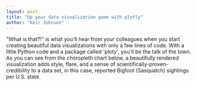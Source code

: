 ```yaml
---
layout: post
title: "Up your data visualization game with plotly"
author: "Keir Johnson"
---
```


"What is that?!" is what you'll hear from your colleagues when you start creating beautiful data visualizations with only a few lines of code. With a little Python code and a package called 'ploty', you'll be the talk of the town. As you can see from the choropleth chart below, a beautifully rendered visualization adds style, flare, and a sense of scientifically-proven-credibility to a data set, in this case, reported Bigfoot (Sasquatch) sightings per U.S. state.

<script src="https://cdn.plot.ly/plotly-latest.min.js"></script>
<div id="16b3e6f3-e655-4639-a391-490f739b4d35" style="height: 100%; width: 100%;" class="plotly-graph-div"></div><script type="text/javascript">window.PLOTLYENV=window.PLOTLYENV || {};window.PLOTLYENV.BASE_URL="https://plot.ly";Plotly.newPlot("16b3e6f3-e655-4639-a391-490f739b4d35", [{"type": "choropleth", "colorscale": [[0.0, "rgb(242,240,247)"], [0.2, "rgb(218,218,235)"], [0.4, "rgb(188,189,220)"], [0.6, "rgb(158,154,200)"], [0.8, "rgb(117,107,177)"], [1.0, "rgb(84,39,143)"]], "autocolorscale": false, "locations": ["AK", "AL", "AR", "AZ", "CA", "CO", "CT", "DE", "FL", "GA", "IA", "ID", "IL", "IN", "KS", "KY", "LA", "MA", "MD", "ME", "MI", "MN", "MO", "MS", "MT", "NC", "ND", "NE", "NH", "NJ", "NM", "NV", "NY", "OH", "OK", "OR", "PA", "RI", "SC", "SD", "TN", "TX", "UT", "VA", "VT", "WA", "WI", "WV", "WY"], "z": [22.0, 98.0, 99.0, 84.0, 437.0, 123.0, 13.0, 5.0, 323.0, 132.0, 76.0, 85.0, 298.0, 78.0, 43.0, 110.0, 43.0, 35.0, 35.0, 17.0, 216.0, 72.0, 144.0, 23.0, 46.0, 96.0, 6.0, 14.0, 16.0, 70.0, 42.0, 9.0, 105.0, 288.0, 95.0, 249.0, 116.0, 5.0, 52.0, 17.0, 99.0, 237.0, 70.0, 77.0, 9.0, 653.0, 96.0, 101.0, 28.0], "locationmode": "USA-states", "text": ["Alaska<br>Most Recent Sighting: 13-Jan<br>", "Alabama<br>Most Recent Sighting: 16-Jul<br>", "Arkansas<br>Most Recent Sighting: 17-Aug<br>", "Arizona<br>Most Recent Sighting: 16-Jun<br>", "California<br>Most Recent Sighting: 17-Oct<br>", "Colorado<br>Most Recent Sighting: 16-Dec<br>", "Connecticut<br>Most Recent Sighting: 17-Oct<br>", "Delaware<br>Most Recent Sighting: 12-Nov<br>", "Florida<br>Most Recent Sighting: 18-Jun<br>", "Georgia<br>Most Recent Sighting: 17-Jan<br>", "Iowa<br>Most Recent Sighting: 18-Jun<br>", "Idaho<br>Most Recent Sighting: 17-Sep<br>", "Illinois<br>Most Recent Sighting: 17-Sep<br>", "Indiana<br>Most Recent Sighting: 15-Aug<br>", "Kansas<br>Most Recent Sighting: 15-Feb<br>", "Kentucky<br>Most Recent Sighting: 17-Jun<br>", "Louisiana<br>Most Recent Sighting: 17-Jan<br>", "Massachusetts<br>Most Recent Sighting: 17-Oct<br>", "Maryland<br>Most Recent Sighting: 14-May<br>", "Maine<br>Most Recent Sighting: 17-Feb<br>", "Michigan<br>Most Recent Sighting: 17-Oct<br>", "Minnesota<br>Most Recent Sighting: 18-Mar<br>", "Missouri<br>Most Recent Sighting: 18-Apr<br>", "Mississippi<br>Most Recent Sighting: 13-Feb<br>", "Montana<br>Most Recent Sighting: 16-May<br>", "North Carolina<br>Most Recent Sighting: 15-Oct<br>", "North Dakota<br>Most Recent Sighting: 5-Aug<br>", "Nebraska<br>Most Recent Sighting: 8-Aug<br>", "New Hampshire<br>Most Recent Sighting: 16-Jul<br>", "New Jersey<br>Most Recent Sighting: Jun-53<br>", "New Mexico<br>Most Recent Sighting: 13-Oct<br>", "Nevada<br>Most Recent Sighting: 5-Feb<br>", "New York<br>Most Recent Sighting: 17-Oct<br>", "Ohio<br>Most Recent Sighting: 18-Jan<br>", "Oklahoma<br>Most Recent Sighting: 18-May<br>", "Oregon<br>Most Recent Sighting: 17-Sep<br>", "Pennsylvania<br>Most Recent Sighting: 17-Nov<br>", "Rhode Island<br>Most Recent Sighting: 11-Nov<br>", "South Carolina<br>Most Recent Sighting: 12-Feb<br>", "South Dakota<br>Most Recent Sighting: 8-Jun<br>", "Tennessee<br>Most Recent Sighting: 18-Aug<br>", "Texas<br>Most Recent Sighting: 18-Feb<br>", "Utah<br>Most Recent Sighting: 9-Jul<br>", "Virginia<br>Most Recent Sighting: 16-Aug<br>", "Vermont<br>Most Recent Sighting: 16-Dec<br>", "Washington<br>Most Recent Sighting: 18-Apr<br>", "Wisconsin<br>Most Recent Sighting: 18-May<br>", "West Virginia<br>Most Recent Sighting: 16-Sep<br>", "Wyoming<br>Most Recent Sighting: 10-Mar<br>"], "marker": {"line": {"color": "rgb(255,255,255)", "width": 2}}, "colorbar": {"title": "# of Sightings"}}], {"title": "Number of Reported Sasquatch Sightings by State<br>(It's Real!!)", "geo": {"scope": "usa", "projection": {"type": "albers usa"}, "showlakes": true, "lakecolor": "rgb(255, 255, 255)"}}, {"showLink": true, "linkText": "Export to plot.ly"})</script>

## A picture is worth a thousand words
As you have now seen, you can really take things up a notch with data visualization libraries in Python. In this post, we will cover the basics of generating data visualizations using a library called [plotly](https://plot.ly/python/). As with most things, there are a variety of data visualization libraries to choose from, including [Matplotlib](https://matplotlib.org/), [Bokeh](https://bokeh.pydata.org/en/latest/), and [Seaborne](https://seaborn.pydata.org/). Each library is capable of producing beautiful data visualizations and it's well worth investing the time to learn how to use them! I am covering plotly simply because, of all the libraries, I have used it the most and find it to be versatile for generating visualizations that are interactive, nice to look at, and are hassle-free for sharing with others via email or the web.

## What is plotly?
Let's take a look at plotly. Plotly offers a suite of open-source tools for producing interactive data visualizations with a focus for the web. Visiting the Python-focused version of [plotly's site](https://plot.ly/python/) will give you a sense of the wide range of visualizations that are possible. Further perusal of the site will reveal a plethora of configuration options for customizing the appearance and interactivity of the charts.

You'll probably also notice that plotly offers an online platform for hosting and configuring visualizations and dashboards. If you are just creating visualizations for yourself or your team and don't need to host your visualizations online, there is an option to produce them locally, without using the hosting service. For this use-case, plotly will generate a self-contained HTML file that is interactive and can be viewed in a web-browser, easily shared with others (e.g., as an email attachment), and is generally pretty great-looking right out of the box! This is what I will cover below.

## Install plotly
At the time of writing this post, plotly is **not** included by default in the Anaconda distribution and so you'll need to install it before referencing plotly in code. If you followed my post from [June 8th](https://krjhnsn.github.io/2018-06-28/python-env-setup) you will have the conda package manager installed and can install ploty by opening a terminal window and executing the command ```conda install plotly```. If you have never installed a package using conda before, the [conda documentation](https://conda.io/docs/user-guide/tasks/manage-pkgs.html) provides helpful instruction.

After following the prompts to install plotly using conda, you can verify that it did indeed install successfully by typing ```conda list``` and finding plotly in the list of installed packages.

{% include images.html
max-width="100%" file="/assets/plotly.png" alt="installed packages"
caption="Yep, plotly is installed" %}

## How to use plotly
Generating a data visualization using plotly can be summarized by the process below:

1. Import ```plotly.plotly``` and ```plotly.graph_objs``` (assuming plotly is installed already)
2. Arrange your data in the required structure according to visualization type (e.g., bar chart, line chart, boxplot, etc.) and store the data in what I will refer to as a 'data' object
3. Configure formatting settings (e.g., chart title, axis titles, legend position, etc.) and store them in a 'layout' object
4. Combine the 'data' object and the 'layout' object in a 'figure' object
5. Use plotly to generate the visualization from the 'figure' object (with appropriate output settings)

In my experience, the most difficult step is arranging the data (step 2) into the structure required for the visualization. That said, in order to use plotly effectively, you should be comfortable working with Python [DataFrames](https://pandas.pydata.org/pandas-docs/stable/generated/pandas.DataFrame.html) and [dictionaries](https://docs.python.org/3/tutorial/datastructures.html#dictionaries) because you will use these frequently to prepare the appropriate data structure for a plotly visualization.

Before getting started, a quick word on why we need to import ```graph_objs``` (step 1 above). Looking at plotly's documentation you might notice that some visualizations (e.g., line charts), use the ```graph_objs``` object to store data and other parameters for a data visualization while other chart types (e.g., Heatmap with unequal block sizes), do not use ```graph_objs``` directly, and instead, a dictionary is all that is needed. What does this mean?

Plotly charts can use ```graph_objs``` and python dictionaries somewhat interchangeably. In cases where ```graph_objs``` is used, it is simply providing an plotly-specific method or "interface" for configuring your visualization. However, just because ```graph_objs``` is used in the documentation, doesn't mean it is required. For example, ```exampleTraceGo``` and ```exampleTraceDict``` in the code block below will produce identical line charts. You can see how ```exampleTraceGo``` provides some information to the reader about the type of chart being configured (i.e., ```Scatter```), which is nice, and follows a similar format to a dictionary but without single quotes around the keys and without curly braces to construct it. ```exampleTraceDict``` follows the old familiar format of a python dictionary which could be more intuitive if you're used to working with dictionaries.

```python
import plotly.graph_objs as go

# example using graph_objs
exampleTraceGo = go.Scatter(
        x = [1, 2, 3, 7, 8],
        y = [2, 4, 5, 7, 1],
        name = 'example trend data',
        mode = 'lines+markers'
        )

# example using dictionary
exampleTraceDict = {
         'x' : [1, 2, 3, 7, 8],
        'y' : [2, 4, 5, 7, 1],
        'name' : 'example trend data',
        'mode' : 'lines+markers'
        }
```

Whether you decide to use ```graph_objs``` or a dictionary to construct your data object, the key thing to remember is that both use key-value pairs. The keys represent the available configuration options and values are the parameters you provide as inputs. When in doubt, follow the plotly documentation.

Now, let's walk through an example.

## Example: Life Expectancy Trends
In this example, we will use a life expectancy data set that is available on data.gov to answer the question of how life expectancy has changed over the past 100 years via a data visualization. The data is available for download [here](https://catalog.data.gov/dataset/age-adjusted-death-rates-and-life-expectancy-at-birth-all-races-both-sexes-united-sta-1900). A line chart visualization seems like a good option for time trend data, so let's give that a try.

Inspecting the data set we see that life expectancy data has been collected by sex and race. Let's say we are interested in visualizing life expectancy over time for each value of 'sex' (male, female, both sexes). We can use pandas to read in the data and then split it into three separate DataFrames, one for each value of 'sex' which will translate to three lines on the chart.

```python
import pandas as pd
import plotly as py
import plotly.graph_objs as go

# read in data
df = pd.read_csv('/Users/kjohnson/Downloads/NCHS_-_Death_rates_and_life_expectancy_at_birth.csv')

# split data for each line on the chart
femaleData = df[(df['Sex'] == 'Female') & (df['Race'] == 'All Races')]
maleData = df[(df['Sex'] == 'Male') & (df['Race'] == 'All Races')]
bothData = df[(df['Sex'] == 'Both Sexes') & (df['Race'] == 'All Races')]
```

Now we can build out the objects needed for the plotly visualization. First, we will create the trace objects, one for each trend line. In this example, the response variable to be plotted on the y-axis of the chart is life expectancy (the 'Average Life Expectancy (Years)' column in the data set). Time (years) will be plotted on the x-axis (the 'Year' column in the data set). Configuring the x and y variables is achieved by assigning the appropriate column from the appropriate DataFrame to the 'x' and 'y' keys in the trace objects as seen below.

In addition to configuring the x and y variables, the 'name' key is configured so that the trend line name will be displayed in a chart legend. The 'mode' key is assigned a value of 'lines+makers' which controls the appearance of the line. Last, each trace object is put into ```data``` object which will be used by plotly to generate the three trend lines on the chart.

```python
femaleTrace =  go.Scatter(
        x = femaleData['Year'],
        y = femaleData['Average Life Expectancy (Years)'],
        name = 'Females',
        mode = 'lines+markers'
        )

maleTrace = go.Scatter(
        x = maleData['Year'],
        y = maleData['Average Life Expectancy (Years)'],
        name = 'Males',
        mode = 'lines+markers'
        )

bothTrace = go.Scatter(
        x = bothData['Year'],
        y = bothData['Average Life Expectancy (Years)'],
        name = 'Both Sexes',
        mode = 'lines+markers')

data = [femaleTrace, maleTrace, bothTrace]
```

Next, the layout for the chart can be configured. The layout object is composed of a set of dictionaries. For example the dictionary used to configure the chart title, ``` {'title': 'YEAR'}```, is a dictionary within the 'layout' dictionary. If you read through some of the examples in plotly's documentation you will see how the dictionary structure is useful; there are many configuration options available (e.g., line labels, colors, axis formats, etc.) and using a dictionary structure helps keep things organized and human-readable. In our simple example, all we need are a chart tile and titles for the x and y axis as seen below.

```python
layout = {'title': 'Average Life Expectancy (United States 1900-2015)',
          'xaxis': {'title': 'YEAR'},
          'yaxis': {'title': 'AVG. LIFE EXPECTANCY (YRS)'}}
```

Now that the data object and the layout object are configured we can put everything together and generate the chart. Plotly will generate an HTML file and will also open the chart in a web-browser automatically. Boom! Done.

```python
figure = dict(data = data, layout = layout)

py.offline.plot(figure, filename = 'LifeExpectancyTrend.html')
```

<script src="https://cdn.plot.ly/plotly-latest.min.js"></script>
<div id="19690fa0-bfca-47ac-b147-c9592109e5fd" style="height: 100%; width: 100%;" class="plotly-graph-div"></div><script type="text/javascript">window.PLOTLYENV=window.PLOTLYENV || {};window.PLOTLYENV.BASE_URL="https://plot.ly";Plotly.newPlot("19690fa0-bfca-47ac-b147-c9592109e5fd", [{"type": "scatter", "x": [2015, 2014, 2013, 2012, 2011, 2010, 2009, 2008, 2007, 2006, 2005, 2004, 2003, 2002, 2001, 2000, 1999, 1998, 1997, 1996, 1995, 1994, 1993, 1992, 1991, 1990, 1989, 1988, 1987, 1986, 1985, 1984, 1983, 1982, 1981, 1980, 1979, 1978, 1977, 1976, 1975, 1974, 1973, 1972, 1971, 1970, 1969, 1968, 1967, 1966, 1965, 1964, 1963, 1962, 1961, 1960, 1959, 1958, 1957, 1956, 1955, 1954, 1953, 1952, 1951, 1950, 1949, 1948, 1947, 1946, 1945, 1944, 1943, 1942, 1941, 1940, 1939, 1938, 1937, 1936, 1935, 1934, 1933, 1932, 1931, 1930, 1929, 1928, 1927, 1926, 1925, 1924, 1923, 1922, 1921, 1920, 1919, 1918, 1917, 1916, 1915, 1914, 1913, 1912, 1911, 1910, 1909, 1908, 1907, 1906, 1905, 1904, 1903, 1902, 1901, 1900], "y": [null, 81.3, 81.2, 81.2, 81.1, 81.0, 80.9, 80.6, 80.6, 80.3, 80.1, 80.1, 79.7, 79.6, 79.5, 79.7, 79.4, 79.5, 79.4, 79.1, 78.9, 79.0, 78.8, 79.1, 78.9, 78.8, 78.5, 78.3, 78.3, 78.2, 78.2, 78.2, 78.1, 78.1, 77.8, 77.4, 77.8, 77.3, 77.2, 76.8, 76.6, 75.9, 75.3, 75.1, 75.0, 74.7, 74.4, 74.1, 74.3, 73.9, 73.8, 73.7, 73.4, 73.5, 73.6, 73.1, 73.2, 72.9, 72.7, 72.9, 72.8, 72.8, 72.0, 71.6, 71.4, 71.1, 70.7, 69.9, 69.7, 69.4, 67.9, 66.8, 64.4, 67.9, 66.8, 65.2, 65.4, 65.3, 62.4, 60.6, 63.9, 63.3, 65.1, 63.5, 63.1, 61.6, 58.7, 58.3, 62.1, 58.0, 60.6, 61.5, 58.5, 61.0, 61.8, 54.6, 56.0, 42.2, 54.0, 54.3, 56.8, 56.8, 55.0, 55.9, 54.4, 51.8, 53.8, 52.8, 49.9, 50.8, 50.2, 49.1, 52.0, 53.4, 50.6, 48.3], "name": "Females", "mode": "lines+markers"}, {"type": "scatter", "x": [2015, 2014, 2013, 2012, 2011, 2010, 2009, 2008, 2007, 2006, 2005, 2004, 2003, 2002, 2001, 2000, 1999, 1998, 1997, 1996, 1995, 1994, 1993, 1992, 1991, 1990, 1989, 1988, 1987, 1986, 1985, 1984, 1983, 1982, 1981, 1980, 1979, 1978, 1977, 1976, 1975, 1974, 1973, 1972, 1971, 1970, 1969, 1968, 1967, 1966, 1965, 1964, 1963, 1962, 1961, 1960, 1959, 1958, 1957, 1956, 1955, 1954, 1953, 1952, 1951, 1950, 1949, 1948, 1947, 1946, 1945, 1944, 1943, 1942, 1941, 1940, 1939, 1938, 1937, 1936, 1935, 1934, 1933, 1932, 1931, 1930, 1929, 1928, 1927, 1926, 1925, 1924, 1923, 1922, 1921, 1920, 1919, 1918, 1917, 1916, 1915, 1914, 1913, 1912, 1911, 1910, 1909, 1908, 1907, 1906, 1905, 1904, 1903, 1902, 1901, 1900], "y": [null, 76.5, 76.4, 76.4, 76.3, 76.2, 76.0, 75.6, 75.5, 75.2, 75.0, 75.0, 74.5, 74.4, 74.3, 74.3, 73.9, 73.8, 73.6, 73.1, 72.5, 72.4, 72.2, 72.3, 72.0, 71.8, 71.7, 71.4, 71.4, 71.2, 71.1, 71.1, 71.0, 70.8, 70.4, 70.0, 70.0, 69.6, 69.5, 69.1, 68.8, 68.2, 67.6, 67.4, 67.4, 67.1, 66.8, 66.6, 67.0, 66.7, 66.8, 66.8, 66.6, 66.9, 67.1, 66.6, 66.8, 66.6, 66.4, 66.7, 66.7, 66.7, 66.0, 65.8, 65.6, 65.6, 65.2, 64.6, 64.4, 64.4, 63.6, 63.6, 62.4, 64.7, 63.1, 60.8, 62.1, 61.9, 58.0, 56.6, 59.9, 59.3, 61.7, 61.0, 59.4, 58.1, 55.8, 55.6, 59.0, 55.5, 57.6, 58.1, 56.1, 58.4, 60.0, 53.6, 53.5, 36.6, 48.4, 49.6, 52.5, 52.0, 50.3, 51.5, 50.9, 48.4, 50.5, 49.5, 45.6, 46.9, 47.3, 46.2, 49.1, 49.8, 47.6, 46.3], "name": "Males", "mode": "lines+markers"}, {"type": "scatter", "x": [2015, 2014, 2013, 2012, 2011, 2010, 2009, 2008, 2007, 2006, 2005, 2004, 2003, 2002, 2001, 2000, 1999, 1998, 1997, 1996, 1995, 1994, 1993, 1992, 1991, 1990, 1989, 1988, 1987, 1986, 1985, 1984, 1983, 1982, 1981, 1980, 1979, 1978, 1977, 1976, 1975, 1974, 1973, 1972, 1971, 1970, 1969, 1968, 1967, 1966, 1965, 1964, 1963, 1962, 1961, 1960, 1959, 1958, 1957, 1956, 1955, 1954, 1953, 1952, 1951, 1950, 1949, 1948, 1947, 1946, 1945, 1944, 1943, 1942, 1941, 1940, 1939, 1938, 1937, 1936, 1935, 1934, 1933, 1932, 1931, 1930, 1929, 1928, 1927, 1926, 1925, 1924, 1923, 1922, 1921, 1920, 1919, 1918, 1917, 1916, 1915, 1914, 1913, 1912, 1911, 1910, 1909, 1908, 1907, 1906, 1905, 1904, 1903, 1902, 1901, 1900], "y": [null, 78.9, 78.8, 78.8, 78.7, 78.7, 78.5, 78.2, 78.1, 77.8, 77.6, 77.5, 77.6, 77.0, 77.0, 76.8, 76.7, 76.7, 76.5, 76.1, 75.8, 75.7, 75.5, 75.8, 75.5, 75.4, 75.1, 74.9, 74.9, 74.7, 74.7, 74.7, 74.6, 74.5, 74.1, 73.7, 73.9, 73.5, 73.3, 72.9, 72.6, 72.0, 71.4, 71.2, 71.1, 70.8, 70.5, 70.2, 70.5, 70.2, 70.2, 70.2, 69.9, 70.1, 70.2, 69.7, 69.9, 69.6, 69.5, 69.7, 69.6, 69.6, 68.8, 68.6, 68.4, 68.2, 68.0, 67.2, 66.8, 66.7, 65.9, 65.2, 63.3, 66.2, 64.8, 62.9, 63.7, 63.5, 60.0, 58.5, 61.7, 61.1, 63.3, 62.1, 61.1, 59.7, 57.1, 56.8, 60.4, 56.7, 59.0, 59.7, 57.2, 59.6, 60.8, 54.1, 54.7, 39.1, 50.9, 51.7, 54.5, 54.2, 52.5, 53.5, 52.6, 50.0, 52.1, 51.1, 47.6, 48.7, 48.7, 47.6, 50.5, 51.5, 49.1, 47.3], "name": "Both Sexes", "mode": "lines+markers"}], {"title": "Average Life Expectancy (United States 1900-2015)", "xaxis": {"title": "YEAR"}, "yaxis": {"title": "AVG. LIFE EXPECTANCY (YRS)"}}, {"showLink": true, "linkText": "Export to plot.ly"})</script>

<br>
But wait, there's more! It's worth explaining the configuration parameters used in creating the chart. First, we used ```py.offline``` because we are producing the chart locally and not connecting to plotly's hosting service. The HTML file that is generated can be opened in a web-browser and shared with others like any other file while still maintaining it's interactivity (you can forget the days of sharing screenshots of Excel charts). Pretty awesome! ```filename``` is fairly self-explanatory, it is the filename used when plotly creates the HTML file for the chart.

An additional configuration option for the ```plot()``` function which I find useful is ```auto_open = False```. I'll often use a loop to iterate through a set of values and generate a bunch of charts all at once. In this case, I don't want every chart to open right away and create a gazillion tabs my web-browser and so I will add ```auto_open = False``` so that the the HTML files are created but not opened automatically. In our example, if we wanted to create a chart for every combination of sex and race in the life expectancy data set (nine charts total), we use something like the code below. Building in loops and integrating other python tools is where you'll start to unlock the power of plotly and save yourself a bunch of time compared to creating charts manually.

```python
import pandas as pd
import plotly as py
import plotly.graph_objs as go

df = pd.read_csv('/Users/kjohnson/Downloads/NCHS_-_Death_rates_and_life_expectancy_at_birth.csv')

sexesList = df['Sex'].unique()
racesList = df['Race'].unique()

chartTitle = 'Average Life Expectancy - {0}, {1} -(United States 1900-2015)'

for sex in sexesList:
   
    for race in racesList:
       
        dfTrend = df[(df['Sex'] == sex) & (df['Race'] == race)]
       
        trace = go.Scatter(
                x = dfTrend['Year'],
                y = dfTrend['Average Life Expectancy (Years)'],
                mode = 'lines+markers'
                )
       
        layout = {'title': chartTitle.format(race, sex),
                  'xaxis': {'title': 'YEAR'},
                  'yaxis': {'title': 'AVG. LIFE EXPECTANCY (YRS)'},
                  }
       
        figure = dict(data = [trace], layout = layout)
       
        filename = 'LifeExpectancy_{0}_{1}.html'.format(race, sex)
       
        py.offline.plot(figure, filename = filename, auto_open = False)
```
 
After running the code above and inspecting my working directory, I see that a chart was created for each combination of race and sex.

{% include images.html
max-width="100%" file="/assets/life-expectancy-charts.png" alt="life expectancy charts"
caption="Life expectancy charts ready to go" %}

As I mentioned earlier, plotly is built for the web. To help you display the plotly charts online, the ```plot()``` function contains an output type parameter that tells plotly to generate the raw HTML and JavaScript code needed to display the chart in a web-browser. This code can then be embedded directly into a website (btw, that's how the charts on this page are set up!). Adding ```output_type = 'div'``` as seen below will do the trick.

```python
chartSourceCode = py.offline.plot(figure, output_type = 'div', filename = str(filename))
```

The downside of using ```output_type = 'div'``` is that the output is a big, ugly block of code. To avoid this, you can add ```include_plotlyjs = False``` so that the minimum amount of HTML and JavaScript is generated. This option, however, will leave you with a block of code that does not display correctly in a web-browser. To get things working again you need to include a reference to plotly's JavaScript by adding the following line of code at the top of the plotly code block ```<script src="https://cdn.plot.ly/plotly-latest.min.js"></script>```. And now, the chart is interactive again!

```python
chartSourceCode = py.offline.plot(figure, output_type = 'div', include_plotlyjs = False, filename = str(filename))
```

```html
<!-- plotly's JS reference -->
<script src="https://cdn.plot.ly/plotly-latest.min.js"></script>

<!-- source code generated from using 'output_type = 'div'' -->
<div id="d60f1665-b0c1-4a49-8165-bed388851d45" style="height: 100%; width: 100%;" class="plotly-graph-div"></div><script type="text/javascript">window.PLOTLYENV=window.PLOTLYENV || {};window.PLOTLYENV.BASE_URL="https://plot.ly";Plotly.newPlot("d60f1665-b0c1-4a49-8165-bed388851d45", [{"type": "scatter", "x": [2015, 2014, 2013, 2012, 2011, 2010, 2009, 2008, 2007, 2006, 2005, 2004, 2003, 2002, 2001, 2000, 1999, 1998, 1997, 1996, 1995, 1994, 1993, 1992, 1991, 1990, 1989, 1988, 1987, 1986, 1985, 1984, 1983, 1982, 1981, 1980, 1979, 1978, 1977, 1976, 1975, 1974, 1973, 1972, 1971, 1970, 1969, 1968, 1967, 1966, 1965, 1964, 1963, 1962, 1961, 1960, 1959, 1958, 1957, 1956, 1955, 1954, 1953, 1952, 1951, 1950, 1949, 1948, 1947, 1946, 1945, 1944, 1943, 1942, 1941, 1940, 1939, 1938, 1937, 1936, 1935, 1934, 1933, 1932, 1931, 1930, 1929, 1928, 1927, 1926, 1925, 1924, 1923, 1922, 1921, 1920, 1919, 1918, 1917, 1916, 1915, 1914, 1913, 1912, 1911, 1910, 1909, 1908, 1907, 1906, 1905, 1904, 1903, 1902, 1901, 1900], "y": [null, 81.3, 81.2, 81.2, 81.1, 81.0, 80.9, 80.6, 80.6, 80.3, 80.1, 80.1, 79.7, 79.6, 79.5, 79.7, 79.4, 79.5, 79.4, 79.1, 78.9, 79.0, 78.8, 79.1, 78.9, 78.8, 78.5, 78.3, 78.3, 78.2, 78.2, 78.2, 78.1, 78.1, 77.8, 77.4, 77.8, 77.3, 77.2, 76.8, 76.6, 75.9, 75.3, 75.1, 75.0, 74.7, 74.4, 74.1, 74.3, 73.9, 73.8, 73.7, 73.4, 73.5, 73.6, 73.1, 73.2, 72.9, 72.7, 72.9, 72.8, 72.8, 72.0, 71.6, 71.4, 71.1, 70.7, 69.9, 69.7, 69.4, 67.9, 66.8, 64.4, 67.9, 66.8, 65.2, 65.4, 65.3, 62.4, 60.6, 63.9, 63.3, 65.1, 63.5, 63.1, 61.6, 58.7, 58.3, 62.1, 58.0, 60.6, 61.5, 58.5, 61.0, 61.8, 54.6, 56.0, 42.2, 54.0, 54.3, 56.8, 56.8, 55.0, 55.9, 54.4, 51.8, 53.8, 52.8, 49.9, 50.8, 50.2, 49.1, 52.0, 53.4, 50.6, 48.3], "name": "Females", "mode": "lines+markers"}, {"type": "scatter", "x": [2015, 2014, 2013, 2012, 2011, 2010, 2009, 2008, 2007, 2006, 2005, 2004, 2003, 2002, 2001, 2000, 1999, 1998, 1997, 1996, 1995, 1994, 1993, 1992, 1991, 1990, 1989, 1988, 1987, 1986, 1985, 1984, 1983, 1982, 1981, 1980, 1979, 1978, 1977, 1976, 1975, 1974, 1973, 1972, 1971, 1970, 1969, 1968, 1967, 1966, 1965, 1964, 1963, 1962, 1961, 1960, 1959, 1958, 1957, 1956, 1955, 1954, 1953, 1952, 1951, 1950, 1949, 1948, 1947, 1946, 1945, 1944, 1943, 1942, 1941, 1940, 1939, 1938, 1937, 1936, 1935, 1934, 1933, 1932, 1931, 1930, 1929, 1928, 1927, 1926, 1925, 1924, 1923, 1922, 1921, 1920, 1919, 1918, 1917, 1916, 1915, 1914, 1913, 1912, 1911, 1910, 1909, 1908, 1907, 1906, 1905, 1904, 1903, 1902, 1901, 1900], "y": [null, 76.5, 76.4, 76.4, 76.3, 76.2, 76.0, 75.6, 75.5, 75.2, 75.0, 75.0, 74.5, 74.4, 74.3, 74.3, 73.9, 73.8, 73.6, 73.1, 72.5, 72.4, 72.2, 72.3, 72.0, 71.8, 71.7, 71.4, 71.4, 71.2, 71.1, 71.1, 71.0, 70.8, 70.4, 70.0, 70.0, 69.6, 69.5, 69.1, 68.8, 68.2, 67.6, 67.4, 67.4, 67.1, 66.8, 66.6, 67.0, 66.7, 66.8, 66.8, 66.6, 66.9, 67.1, 66.6, 66.8, 66.6, 66.4, 66.7, 66.7, 66.7, 66.0, 65.8, 65.6, 65.6, 65.2, 64.6, 64.4, 64.4, 63.6, 63.6, 62.4, 64.7, 63.1, 60.8, 62.1, 61.9, 58.0, 56.6, 59.9, 59.3, 61.7, 61.0, 59.4, 58.1, 55.8, 55.6, 59.0, 55.5, 57.6, 58.1, 56.1, 58.4, 60.0, 53.6, 53.5, 36.6, 48.4, 49.6, 52.5, 52.0, 50.3, 51.5, 50.9, 48.4, 50.5, 49.5, 45.6, 46.9, 47.3, 46.2, 49.1, 49.8, 47.6, 46.3], "name": "Males", "mode": "lines+markers"}, {"type": "scatter", "x": [2015, 2014, 2013, 2012, 2011, 2010, 2009, 2008, 2007, 2006, 2005, 2004, 2003, 2002, 2001, 2000, 1999, 1998, 1997, 1996, 1995, 1994, 1993, 1992, 1991, 1990, 1989, 1988, 1987, 1986, 1985, 1984, 1983, 1982, 1981, 1980, 1979, 1978, 1977, 1976, 1975, 1974, 1973, 1972, 1971, 1970, 1969, 1968, 1967, 1966, 1965, 1964, 1963, 1962, 1961, 1960, 1959, 1958, 1957, 1956, 1955, 1954, 1953, 1952, 1951, 1950, 1949, 1948, 1947, 1946, 1945, 1944, 1943, 1942, 1941, 1940, 1939, 1938, 1937, 1936, 1935, 1934, 1933, 1932, 1931, 1930, 1929, 1928, 1927, 1926, 1925, 1924, 1923, 1922, 1921, 1920, 1919, 1918, 1917, 1916, 1915, 1914, 1913, 1912, 1911, 1910, 1909, 1908, 1907, 1906, 1905, 1904, 1903, 1902, 1901, 1900], "y": [null, 78.9, 78.8, 78.8, 78.7, 78.7, 78.5, 78.2, 78.1, 77.8, 77.6, 77.5, 77.6, 77.0, 77.0, 76.8, 76.7, 76.7, 76.5, 76.1, 75.8, 75.7, 75.5, 75.8, 75.5, 75.4, 75.1, 74.9, 74.9, 74.7, 74.7, 74.7, 74.6, 74.5, 74.1, 73.7, 73.9, 73.5, 73.3, 72.9, 72.6, 72.0, 71.4, 71.2, 71.1, 70.8, 70.5, 70.2, 70.5, 70.2, 70.2, 70.2, 69.9, 70.1, 70.2, 69.7, 69.9, 69.6, 69.5, 69.7, 69.6, 69.6, 68.8, 68.6, 68.4, 68.2, 68.0, 67.2, 66.8, 66.7, 65.9, 65.2, 63.3, 66.2, 64.8, 62.9, 63.7, 63.5, 60.0, 58.5, 61.7, 61.1, 63.3, 62.1, 61.1, 59.7, 57.1, 56.8, 60.4, 56.7, 59.0, 59.7, 57.2, 59.6, 60.8, 54.1, 54.7, 39.1, 50.9, 51.7, 54.5, 54.2, 52.5, 53.5, 52.6, 50.0, 52.1, 51.1, 47.6, 48.7, 48.7, 47.6, 50.5, 51.5, 49.1, 47.3], "name": "Both Sexes", "mode": "lines+markers"}], {"title": "Average Life Expectancy - White, Male -(United States 1900-2015)", "xaxis": {"title": "YEAR"}, "yaxis": {"title": "AVG. LIFE EXPECTANCY (YRS)"}}, {"showLink": true, "linkText": "Export to plot.ly"})</script>
```

If you want to try generating the Bigfoot sightings chart seen at the top of this post, you can follow the code below. I cleaned up the data a bit after copying it from the website (data cleansing is an almost-always necessary task) and saved as a .CSV file locally before creating the plotly chart. The links below will serve as useful references:

[Geographic Database of Bigfoot/Sasquatch Sightings and Reports](http://www.bfro.net/gdb/)

[Plotly Choropleth Maps](https://plot.ly/python/choropleth-maps/)

```python
import plotly as py

df = pd.read_csv('sasquatch.csv', sep = ',')
df['State code'] = df['State code'].str.upper()

for col in df.columns:
    df[col] = df[col].astype(str)

scl = [[0.0, 'rgb(242,240,247)'],[0.2, 'rgb(218,218,235)'],[0.4, 'rgb(188,189,220)'],\
            [0.6, 'rgb(158,154,200)'],[0.8, 'rgb(117,107,177)'],[1.0, 'rgb(84,39,143)']]

df['text'] = df['State'] + '<br>' +\
            'Most Recent Sighting: ' + df['Most Recent Report'] + '<br>'

data = [dict(
        type='choropleth',
        colorscale = scl,
        autocolorscale = False,
        locations = df['State code'],
        z = df['# of Listings'].astype(float),
        locationmode = 'USA-states',
        text = df['text'],
        marker = dict(
            line = dict(
                color = 'rgb(255,255,255)',
                width = 2
                     ) ),
        colorbar = dict(
            title = "# of Sightings")
        )]

layout = dict(
        title = "Number of Reported Sasquatch Sightings by State<br>(It's Real!!)",
        geo = dict(
            scope='usa',
            projection=dict(type='albers usa'),
            showlakes = True,
            lakecolor = 'rgb(255, 255, 255)'),
             )
   
figure = dict( data=data, layout=layout )
filename = 'Sasquatch Sightings - It''s Real.html'
py.offline.plot(figure, filename = str(filename))
```

I hope you found this post to be useful. Thanks for reading!!
